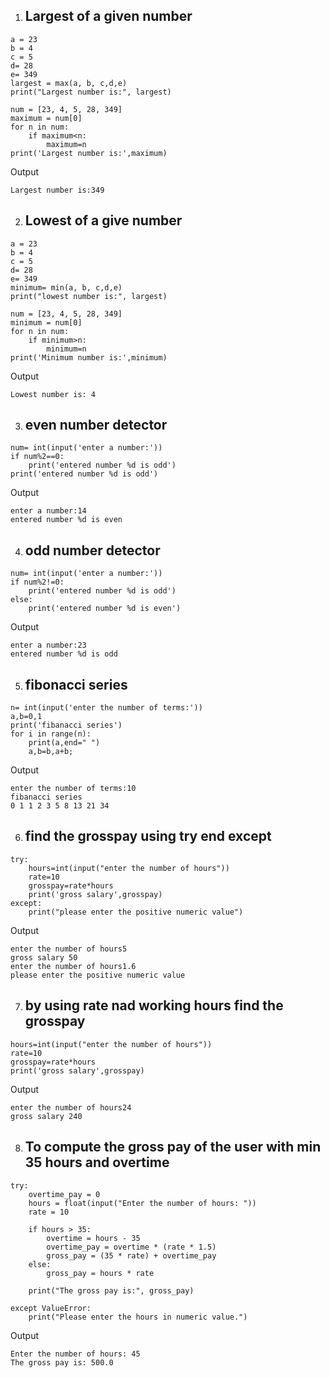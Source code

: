 1. ## Largest of a given number
```
a = 23
b = 4
c = 5
d= 28
e= 349
largest = max(a, b, c,d,e)
print("Largest number is:", largest)
```
```
num = [23, 4, 5, 28, 349]
maximum = num[0]
for n in num:
    if maximum<n:
        maximum=n
print('Largest number is:',maximum)
```
Output
```
Largest number is:349 
```
2. ## Lowest of a give number
```
a = 23
b = 4
c = 5
d= 28
e= 349
minimum= min(a, b, c,d,e)
print("lowest number is:", largest)
```
```
num = [23, 4, 5, 28, 349]
minimum = num[0]
for n in num:
    if minimum>n:
        minimum=n
print('Minimum number is:',minimum)
```

Output
```
Lowest number is: 4
```
3. ## even number detector
```
num= int(input('enter a number:'))
if num%2==0:
    print('entered number %d is odd')
print('entered number %d is odd')
```
Output
```
enter a number:14
entered number %d is even
```
4. ## odd number detector
```
num= int(input('enter a number:'))
if num%2!=0:
    print('entered number %d is odd')
else:
    print('entered number %d is even')
```
Output
```
enter a number:23
entered number %d is odd
```
5. ## fibonacci series
```
n= int(input('enter the number of terms:'))
a,b=0,1
print('fibanacci series')
for i in range(n):
    print(a,end=" ")
    a,b=b,a+b;
```
Output
```
enter the number of terms:10
fibanacci series
0 1 1 2 3 5 8 13 21 34
```
6. ## find the grosspay using try end except
```
try:
    hours=int(input("enter the number of hours"))
    rate=10
    grosspay=rate*hours
    print('gross salary',grosspay)
except:
    print("please enter the positive numeric value")
```
Output
```
enter the number of hours5
gross salary 50
enter the number of hours1.6
please enter the positive numeric value
```
7. ## by using rate nad working hours find the grosspay
```
hours=int(input("enter the number of hours"))
rate=10
grosspay=rate*hours
print('gross salary',grosspay)
```
Output
```
enter the number of hours24
gross salary 240
```
8. ## To compute the gross pay of the user with min 35 hours and overtime
```
try:
    overtime_pay = 0
    hours = float(input("Enter the number of hours: "))
    rate = 10

    if hours > 35:
        overtime = hours - 35
        overtime_pay = overtime * (rate * 1.5)
        gross_pay = (35 * rate) + overtime_pay
    else:
        gross_pay = hours * rate

    print("The gross pay is:", gross_pay)

except ValueError:
    print("Please enter the hours in numeric value.")
```
Output
```
Enter the number of hours: 45
The gross pay is: 500.0
```

